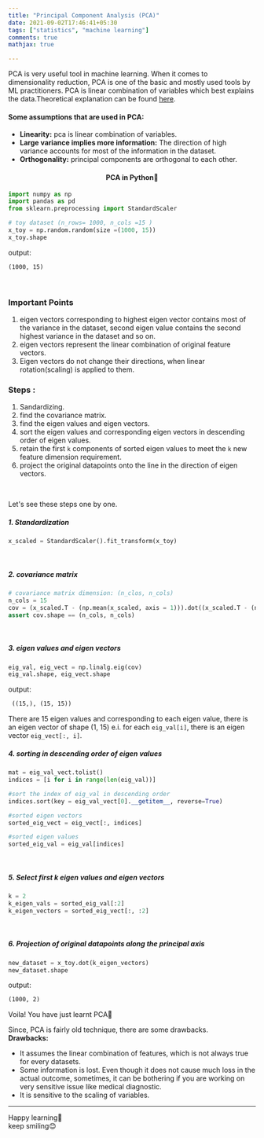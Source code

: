```yaml
---
title: "Principal Component Analysis (PCA)"
date: 2021-09-02T17:46:41+05:30
tags: ["statistics", "machine learning"]
comments: true
mathjax: true

---
```



PCA is very useful tool in machine learning. When it comes to dimensionality reduction, PCA is one of the basic and mostly used tools by ML practitioners. PCA is linear combination of variables which best explains the data.Theoretical explanation can be found [here](https://en.wikipedia.org/wiki/Principal_component_analysis).

#### Some assumptions that are used in PCA:
* __Linearity:__  pca is linear combination of variables.
* __Large variance implies more information:__ The direction of high variance accounts for most of the information in the dataset.
* __Orthogonality:__ principal components are orthogonal to each other.

<div style="text-align: center;"><h4>PCA in Python🐍</h4></div>

```python
import numpy as np
import pandas as pd
from sklearn.preprocessing import StandardScaler
```

```python
# toy dataset (n_rows= 1000, n_cols =15 )
x_toy = np.random.random(size =(1000, 15))
x_toy.shape
```
output:
```txt
(1000, 15)
```

<br>

### Important Points
1. eigen vectors corresponding to highest eigen vector
contains most of the variance in the dataset, second eigen value contains the second highest variance in the dataset and so on.
2. eigen vectors represent the linear combination of original feature vectors.
3. Eigen vectors do not change their directions, when linear rotation(scaling) is applied to them.
    

### Steps :
1. Sandardizing.
2. find the covariance matrix.
3. find the eigen values and eigen vectors.
4. sort the eigen values and corresponding eigen vectors in descending order of eigen values.
5. retain the first `k` components of sorted eigen values to meet the `k` new feature dimension requirement.
6. project the original datapoints onto the line in the direction of eigen vectors.
<br>

Let's see these steps one by one.
##### 1. Standardization
```python
x_scaled = StandardScaler().fit_transform(x_toy)
```
<br>

##### 2. covariance matrix


```python
# covariance matrix dimension: (n_clos, n_cols)
n_cols = 15
cov = (x_scaled.T - (np.mean(x_scaled, axis = 1))).dot((x_scaled.T - (np.mean(x_scaled, axis = 1))).T)
assert cov.shape == (n_cols, n_cols)
```
<br>

##### 3. eigen values and eigen vectors


```python
eig_val, eig_vect = np.linalg.eig(cov)
eig_val.shape, eig_vect.shape
```
output:
```txt
 ((15,), (15, 15))
```


There are 15 eigen values and corresponding to each eigen value, there is an eigen vector of shape (1, 15) e.i. for each `eig_val[i]`, there is an eigen vector `eig_vect[:, i]`.
<br>

##### 4. sorting in descending order of eigen values


```python
mat = eig_val_vect.tolist()
indices = [i for i in range(len(eig_val))]

#sort the index of eig_val in descending order
indices.sort(key = eig_val_vect[0].__getitem__, reverse=True)

#sorted eigen vectors
sorted_eig_vect = eig_vect[:, indices]

#sorted eigen values
sorted_eig_val = eig_val[indices]
```
<br>

##### 5. Select first k eigen values and eigen vectors


```python
k = 2
k_eigen_vals = sorted_eig_val[:2]
k_eigen_vectors = sorted_eig_vect[:, :2]
```
<br>

##### 6. Projection of original datapoints along the principal axis
```python
new_dataset = x_toy.dot(k_eigen_vectors)
new_dataset.shape
```
output:
```txt
(1000, 2)
```
Voila! You have just learnt PCA🥳


Since, PCA is fairly old technique, there are some drawbacks.\
__Drawbacks:__
* It assumes the linear combination of features, which is not always true for every datasets.
* Some information is lost. Even though it does not cause much loss in the actual outcome, sometimes, it can be bothering if you are working on very sensitive issue like medical diagnostic.
* It is sensitive to the scaling of variables.
---
Happy learning📖\
keep smiling😊
